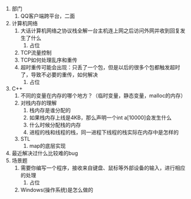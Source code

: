 1. 部门
   1. QQ客户端跨平台，二面
2. 计算机网络
   1. 大话计算机网络之协议栈全解一台主机连上网之后访问外网并收到回复发生了什么
      1. 占位
   2. TCP流量控制
   3. TCP如何处理乱序和重传
   4. 超时重传可能会出现：只丢了一个包，但是以后的很多个包都触发超时了，导致不必要的重传，如何解决
      1. 占位
3. C++
   1. 不同的变量在内存的哪个地方？（临时变量，静态变量，malloc的内存）
   2. 对栈内存的理解
      1. 栈内存是谁分配的
      2. 如果栈内存上线是4KB，那么声明一个int a[10000]会发生什么
      3. 什么时候分配栈的内存
      4. 进程的栈和线程的栈，同一进程下线程的栈实际在内存中是怎样的
   3. STL
      1. map的底层实现
4. 最近解决过什么比较难的bug
5. 场景题
   1. 需要你编写一个程序，接收来自键盘、鼠标等外部设备的输入，进行相应的处理
      1. 占位
   2. Windows(操作系统)是怎么做的